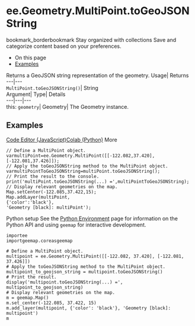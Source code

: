  
#  ee.Geometry.MultiPoint.toGeoJSONString 
bookmark_borderbookmark Stay organized with collections  Save and categorize content based on your preferences.
  * On this page
  * [Examples](https://developers.google.com/earth-engine/apidocs/ee-geometry-multipoint-togeojsonstring#examples)


Returns a GeoJSON string representation of the geometry. 
Usage| Returns  
---|---  
`MultiPoint.toGeoJSONString()`| String  
Argument| Type| Details  
---|---|---  
this: `geometry`| Geometry| The Geometry instance.  
## Examples
[Code Editor (JavaScript)](https://developers.google.com/earth-engine/apidocs/ee-geometry-multipoint-togeojsonstring#code-editor-javascript-sample)[Colab (Python)](https://developers.google.com/earth-engine/apidocs/ee-geometry-multipoint-togeojsonstring#colab-python-sample) More
```
// Define a MultiPoint object.
varmultiPoint=ee.Geometry.MultiPoint([[-122.082,37.420],[-122.081,37.426]]);
// Apply the toGeoJSONString method to the MultiPoint object.
varmultiPointToGeoJSONString=multiPoint.toGeoJSONString();
// Print the result to the console.
print('multiPoint.toGeoJSONString(...) =',multiPointToGeoJSONString);
// Display relevant geometries on the map.
Map.setCenter(-122.085,37.422,15);
Map.addLayer(multiPoint,
{'color':'black'},
'Geometry [black]: multiPoint');
```
Python setup
See the [ Python Environment](https://developers.google.com/earth-engine/guides/python_install) page for information on the Python API and using `geemap` for interactive development.
```
importee
importgeemap.coreasgeemap
```
```
# Define a MultiPoint object.
multipoint = ee.Geometry.MultiPoint([[-122.082, 37.420], [-122.081, 37.426]])
# Apply the toGeoJSONString method to the MultiPoint object.
multipoint_to_geojson_string = multipoint.toGeoJSONString()
# Print the result.
display('multipoint.toGeoJSONString(...) =', multipoint_to_geojson_string)
# Display relevant geometries on the map.
m = geemap.Map()
m.set_center(-122.085, 37.422, 15)
m.add_layer(multipoint, {'color': 'black'}, 'Geometry [black]: multipoint')
m
```

